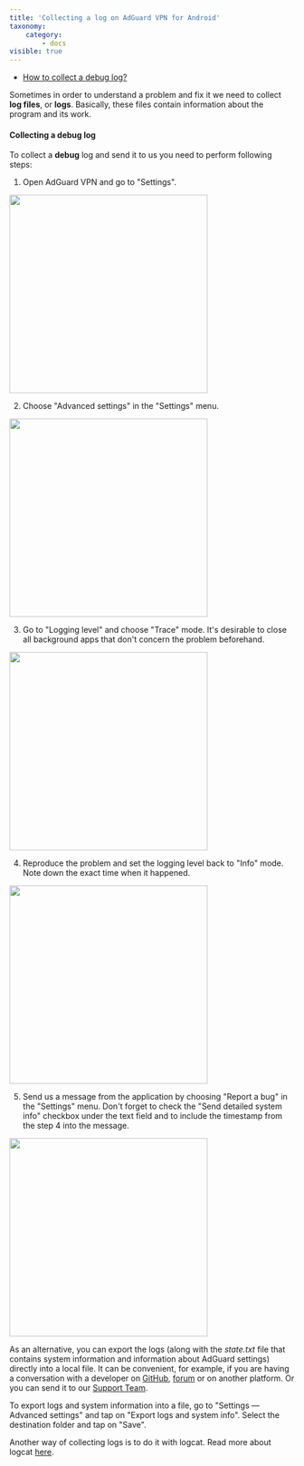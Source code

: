 ```yaml
---
title: 'Collecting a log on AdGuard VPN for Android'
taxonomy:
    category:
        - docs
visible: true
---
```


* [How to collect a debug log?](#debug)


Sometimes in order to understand a problem and fix it we need to collect **log files**, or **logs**. Basically, these files contain information about the program and its work. 

<a id="debug"></a>

#### Collecting a debug log

To collect a **debug** log and send it to us you need to perform following steps:

1. Open AdGuard VPN and go to "Settings".

<img src="https://cdn.adguard.com/public/Adguard/kb/VPN/android_debug_settings.png" width="350" />

2. Choose "Advanced settings" in the "Settings" menu.

<img src="https://cdn.adguard.com/public/Adguard/kb/VPN/android_debug_advanced.png" width="350" />

3. Go to "Logging level" and сhoose "Trace" mode. It's desirable to close all background apps that don't concern the problem beforehand.

<img src="https://cdn.adguard.com/public/Adguard/kb/VPN/android_debug_trace.png" width="350" />


4. Reproduce the problem and set the logging level back to "Info" mode. Note down the exact time when it happened.

<img src="https://cdn.adguard.com/public/Adguard/kb/VPN/android_debug_info.png" width="350" />

5. Send us a message from the application by choosing "Report a bug" in the "Settings" menu. Don't forget to check the "Send detailed system info" checkbox under the text field and to include the timestamp from the step 4 into the message. 

<img src="https://cdn.adguard.com/public/Adguard/kb/VPN/android_debug_send_report.png" width="350" />

As an alternative, you can export the logs (along with the *state.txt* file that contains system information and information about AdGuard settings) directly into a local file. It can be convenient, for example, if you are having a conversation with a developer on [GitHub](https://github.com/Adguardteam/), [forum](https://forum.adguard.com/) or on another platform. Or you can send it to our [Support Team](mailto:support@adguard.com).

To export logs and system information into a file, go to "Settings — Advanced settings" and tap on "Export logs and system info". Select the destination folder and tap on "Save".

Another way of collecting logs is to do it with logcat. Read more about logcat [here](https://kb.adguard-vpn.com/en/android-vpn/solving-problems/logcat).